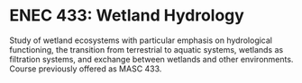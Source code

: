 # ENEC 433: Wetland Hydrology

Study of wetland ecosystems with particular emphasis on hydrological functioning, the transition from terrestrial to aquatic systems, wetlands as filtration systems, and exchange between wetlands and other environments. Course previously offered as MASC 433.